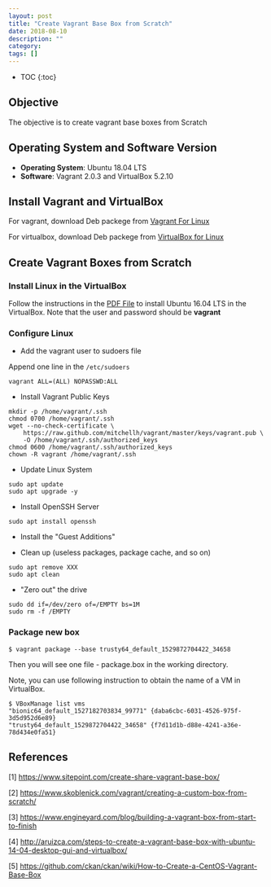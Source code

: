 ```yaml
---
layout: post
title: "Create Vagrant Base Box from Scratch"
date: 2018-08-10
description: ""
category: 
tags: []
---
```

* TOC
{:toc}

## Objective

The objective is to create vagrant base boxes from Scratch

## Operating System and Software Version

- **Operating System**: Ubuntu 18.04 LTS
- **Software**: Vagrant 2.0.3 and VirtualBox 5.2.10

## Install Vagrant and VirtualBox

For vagrant, download Deb packege from [Vagrant For Linux](https://www.vagrantup.com/downloads.html)

For virtualbox, download Deb packege from [VirtualBox for Linux](https://www.virtualbox.org/wiki/Linux_Downloads)

## Create Vagrant Boxes from Scratch

### Install Linux in the VirtualBox

Follow the instructions in the [PDF File](https://raw.githubusercontent.com/mudongliang/mudongliang.github.io/master/files/VirtualBox_Ubuntu_16.04LTS_Installation.pdf) to install Ubuntu 16.04 LTS in the VirtualBox. Note that the user and password should be **vagrant**

### Configure Linux

- Add the vagrant user to sudoers file

Append one line in the `/etc/sudoers`

```
vagrant ALL=(ALL) NOPASSWD:ALL
```

- Install Vagrant Public Keys

```
mkdir -p /home/vagrant/.ssh
chmod 0700 /home/vagrant/.ssh
wget --no-check-certificate \
    https://raw.github.com/mitchellh/vagrant/master/keys/vagrant.pub \
    -O /home/vagrant/.ssh/authorized_keys
chmod 0600 /home/vagrant/.ssh/authorized_keys
chown -R vagrant /home/vagrant/.ssh
```

- Update Linux System

```
sudo apt update
sudo apt upgrade -y
```

- Install OpenSSH Server

```
sudo apt install openssh
```

- Install the "Guest Additions"

- Clean up (useless packages, package cache, and so on)

```
sudo apt remove XXX
sudo apt clean
```

- "Zero out" the drive

```
sudo dd if=/dev/zero of=/EMPTY bs=1M
sudo rm -f /EMPTY
```

### Package new box

```
$ vagrant package --base trusty64_default_1529872704422_34658
```

Then you will see one file - package.box in the working directory.

Note, you can use following instruction to obtain the name of a VM in VirtualBox.

```
$ VBoxManage list vms
"bionic64_default_1527182703834_99771" {daba6cbc-6031-4526-975f-3d5d952d6e89}
"trusty64_default_1529872704422_34658" {f7d11d1b-d88e-4241-a36e-78d434e0fa51}
```

## References

[1] <https://www.sitepoint.com/create-share-vagrant-base-box/>

[2] <https://www.skoblenick.com/vagrant/creating-a-custom-box-from-scratch/>

[3] <https://www.engineyard.com/blog/building-a-vagrant-box-from-start-to-finish>

[4] <http://aruizca.com/steps-to-create-a-vagrant-base-box-with-ubuntu-14-04-desktop-gui-and-virtualbox/>

[5] <https://github.com/ckan/ckan/wiki/How-to-Create-a-CentOS-Vagrant-Base-Box>
